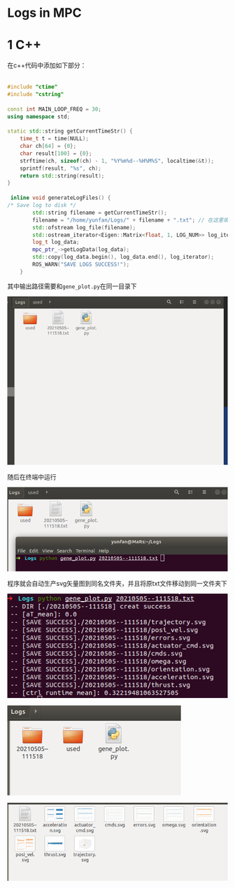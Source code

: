 # Logs in MPC

# 1 C++

在c++代码中添加如下部分：

```cpp

#include "ctime"
#include "cstring"

const int MAIN_LOOP_FREQ = 30;
using namespace std;

static std::string getCurrentTimeStr() {
    time_t t = time(NULL);
    char ch[64] = {0};
    char result[100] = {0};
    strftime(ch, sizeof(ch) - 1, "%Y%m%d--%H%M%S", localtime(&t));
    sprintf(result, "%s", ch);
    return std::string(result);
}

 inline void generateLogFiles() {
/* Save log to disk */
        std::string filename = getCurrentTimeStr();
        filename = "/home/yunfan/Logs/" + filename + ".txt"; // 在这里填写希望的输出路径
        std::ofstream log_file(filename);
        std::ostream_iterator<Eigen::Matrix<float, 1, LOG_NUM>> log_iterator(log_file, "\n");
        log_t log_data;
        mpc_ptr_->getLogData(log_data);
        std::copy(log_data.begin(), log_data.end(), log_iterator);
        ROS_WARN("SAVE LOGS SUCCESS!");
    }
```

其中输出路径需要和`gene_plot.py`在同一目录下

![image-20210505120337509](README.assets/image-20210505120337509.png)

随后在终端中运行

![image-20210505120404766](README.assets/image-20210505120404766.png)

程序就会自动生产svg矢量图到同名文件夹，并且将原txt文件移动到同一文件夹下

![image-20210505120636359](README.assets/image-20210505120636359.png)

![image-20210505144547114](README.assets/image-20210505144547114.png)

![image-20210505120706639](README.assets/image-20210505120706639.png)

